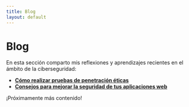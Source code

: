 ```yaml
---
title: Blog
layout: default
---
```


# Blog

En esta sección comparto mis reflexiones y aprendizajes recientes en el ámbito de la ciberseguridad:

- **[Cómo realizar pruebas de penetración éticas](blog/penetration-testing.md)**
- **[Consejos para mejorar la seguridad de tus aplicaciones web](blog/web-security.md)**

¡Próximamente más contenido!

